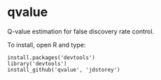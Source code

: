 qvalue
======

Q-value estimation for false discovery rate control.

To install, open R and type:

    install.packages('devtools')
    library('devtools')
    install_github('qvalue', 'jdstorey')
